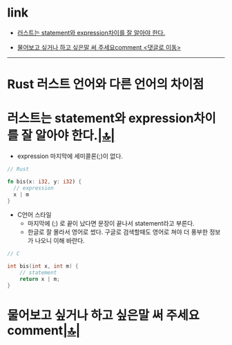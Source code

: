 # link

- [러스트는 statement와 expression차이를 잘 알아야 한다.](#러스트는-statement와-expression차이를-잘-알아야-한다)

- [물어보고 싶거나 하고 싶은말 써 주세요comment <댓글로 이동>](#comment)

<hr />

# Rust 러스트 언어와 다른 언어의 차이점

# 러스트는 statement와 expression차이를 잘 알아야 한다.[|🔝|](#link)

- expression 마지막에 세미콜론(;)이 없다.

```rs
// Rust

fn bis(x: i32, y: i32) {
  // expression
  x | m
}

```

- C언어 스타일
  - 마지막에 (;) 로 끝이 났다면 문장이 끝나서 statement라고 부른다.
  - 한글로 잘 몰라서 영어로 썼다.  구글로 검색할때도 영어로 쳐야 더 풍부한 정보가 나오니 이해 바란다.

```c
// C

int bis(int x, int m) {
    // statement
    return x | m;
}
```

<h1 id="comment">물어보고 싶거나 하고 싶은말 써 주세요comment<a href="#link">|🔝|</a></h1>

<script src="https://utteranc.es/client.js" repo="YoungHaKim7/blog_comments_bot" issue-term="url"
    theme="github-light" crossorigin="anonymous" async>
</script>
